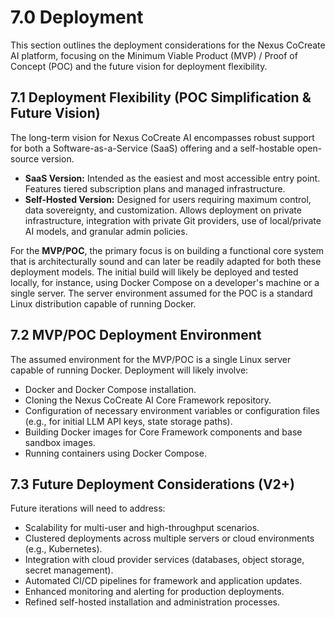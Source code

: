 # 7.0 Deployment

This section outlines the deployment considerations for the Nexus CoCreate AI platform, focusing on the Minimum Viable Product (MVP) / Proof of Concept (POC) and the future vision for deployment flexibility.

## 7.1 Deployment Flexibility (POC Simplification & Future Vision)

The long-term vision for Nexus CoCreate AI encompasses robust support for both a Software-as-a-Service (SaaS) offering and a self-hostable open-source version.

*   **SaaS Version:** Intended as the easiest and most accessible entry point. Features tiered subscription plans and managed infrastructure.
*   **Self-Hosted Version:** Designed for users requiring maximum control, data sovereignty, and customization. Allows deployment on private infrastructure, integration with private Git providers, use of local/private AI models, and granular admin policies.

For the **MVP/POC**, the primary focus is on building a functional core system that is architecturally sound and can later be readily adapted for both these deployment models. The initial build will likely be deployed and tested locally, for instance, using Docker Compose on a developer's machine or a single server. The server environment assumed for the POC is a standard Linux distribution capable of running Docker.

## 7.2 MVP/POC Deployment Environment

The assumed environment for the MVP/POC is a single Linux server capable of running Docker. Deployment will likely involve:

*   Docker and Docker Compose installation.
*   Cloning the Nexus CoCreate AI Core Framework repository.
*   Configuration of necessary environment variables or configuration files (e.g., for initial LLM API keys, state storage paths).
*   Building Docker images for Core Framework components and base sandbox images.
*   Running containers using Docker Compose.

## 7.3 Future Deployment Considerations (V2+)

Future iterations will need to address:

*   Scalability for multi-user and high-throughput scenarios.
*   Clustered deployments across multiple servers or cloud environments (e.g., Kubernetes).
*   Integration with cloud provider services (databases, object storage, secret management).
*   Automated CI/CD pipelines for framework and application updates.
*   Enhanced monitoring and alerting for production deployments.
*   Refined self-hosted installation and administration processes.
